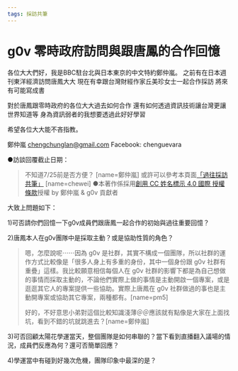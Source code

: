 ```yaml
---
tags: 採訪共筆
---
```

# g0v 零時政府訪問與跟唐鳳的合作回憶

各位大大們好，我是BBC駐台北與日本東京的中文特約鄭仲嵐。
之前有在日本週刊東洋經濟訪問唐鳳大大
現在有幸跟台灣財經作家丘美珍女士一起合作採訪
將來有可能寫成書

對於唐鳳跟零時政府的各位大大過去如何合作
還有如何透過資訊技術讓台灣更讓世界知道等
身為資訊弱者的我想要透過此好好學習

希望各位大大能不吝指教。

鄭仲嵐 chengchunglan@gmail.com
Facebook: chenguevara


●訪談回覆截止日期：
>不知道7/25前是否方便？ [name=鄭仲嵐]
>或許可以參考本頁面[「過往採訪共筆」](https://g0v.hackmd.io/S7EmxFJ6ROCubISQB5vA8g) [name=chewei]
●本著作係採用[創用 CC 姓名標示 4.0 國際 授權條款](https://creativecommons.org/licenses/by/4.0/)授權 by 鄭仲嵐 & g0v 貢獻者

大致上問題如下：

1)可否請你們回憶一下g0v成員們跟唐鳳一起合作的初始與過往重要回憶？

2)唐鳳本人在g0v團隊中是採取主動？或是協助性質的角色？

> 嗯，怎麼說呢⋯⋯因為 g0v 是社群，其實不構成一個團隊，所以社群的運作方式比較像是「很多人身上有多重的身份，其中一個身份跟 g0v 社群有重疊」這樣。我比較願意相信每個人在 g0v 社群的影響下都是為自己想做的事情而採取主動的，不論他們實際上做的事情是主動開啟一個專案，或是逛逛其它人的專案提供一些協助。實際上唐鳳在 g0v 社群做過的事也是主動開專案或協助其它專案，兩種都有。[name=pm5]
> 
> 好的，不好意思小弟對這個比較知識淺薄＠＠應該就有點像是大家在上面找坑，看到不錯的坑就跳進去？[name=鄭仲嵐]

3)可否回顧太陽花學運當天，整個團隊是如何串聯的？當下看到直播翻入議場的情況，成員們反應為何？還可否簡單回應？

4)學運當中有碰到好幾次危機，團隊印象中最深的是？